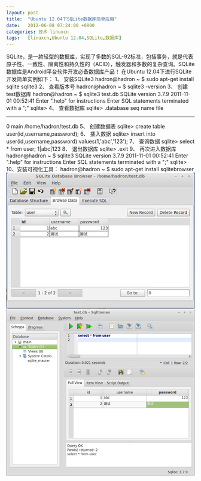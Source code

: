 ```yaml
---
layout: post
title:	"Ubuntu 12.04下SQLite数据库简单应用"
date:	2012-06-08 07:24:00 +0800 
categories:	技术 linuxcn 
tags:	[linuxcn,Ubuntu 12.04,SQLite,数据库]
---
```



 SQLite，是一款轻型的数据库，实现了多数的SQL-92标准，包括事务，就是代表原子性、一致性、隔离性和持久性的（ACID），触发器和多数的复杂查询。SQLite数据库是Android平台软件开发必备数据库产品！
在Ubuntu 12.04下进行SQLite开发简单实例如下：
1、 安装SQLite3 
 hadron@hadron ~ $ sudo apt-get install sqlite sqlite3
2、 查看版本号 
 hadron@hadron ~ $ sqlite3 -version
3、 创建test数据库
 hadron@hadron ~ $ sqlite3 test.db 
 SQLite version 3.7.9 2011-11-01 00:52:41
 Enter ".help" for instructions
 Enter SQL statements terminated with a ";"
 sqlite> 
4、 查看数据库
 sqlite> .database
 seq name file 
 --- --------------- ----------------------------------------------------------
 0 main /home/hadron/test.db 
5、 创建数据表
 sqlite> create table user(id,username,password);
6、 插入数据
 sqlite> insert into user(id,username,password) values(1,'abc','123');
7、 查询数据
 sqlite> select \* from user;
 1|abc|123
8、 退出数据库
 sqlite> .exit
9、 再次进入数据库
 hadron@hadron ~ $ sqlite3
 SQLite version 3.7.9 2011-11-01 00:52:41
 Enter ".help" for instructions
 Enter SQL statements terminated with a ";"
 sqlite> 
10、安装可视化工具：
 hadron@hadron ~ $ sudo apt-get install sqlitebrowser![](/Asserts/Images/album/201206/04/130113ps2runlnnhl9mxy9.png)![](/Asserts/Images/album/201206/04/130132fy22o32nwtanqcqa.png)
